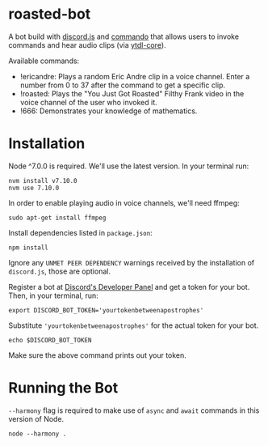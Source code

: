 # roasted-bot
A bot build with [discord.js](https://discord.js.org/#/) and [commando](https://www.npmjs.com/package/discord.js-commando) that allows users to invoke commands and hear audio clips (via [ytdl-core](https://github.com/fent/node-ytdl-core)).

Available commands:

* !ericandre: Plays a random Eric Andre clip in a voice channel. Enter a number from 0 to 37 after the command to get a specific clip.
* !roasted: Plays the "You Just Got Roasted" Filthy Frank video in the voice channel of the user who invoked it.
* !666: Demonstrates your knowledge of mathematics.

# Installation

Node ^7.0.0 is required. We'll use the latest version. In your terminal run:

```
nvm install v7.10.0
nvm use 7.10.0
```

In order to enable playing audio in voice channels, we'll need ffmpeg:

```
sudo apt-get install ffmpeg
```

Install dependencies listed in `package.json`:

```
npm install
```
Ignore any `UNMET PEER DEPENDENCY` warnings received by the installation of `discord.js`, those are optional.

Register a bot at [Discord's Developer Panel](https://discordapp.com/developers/applications/me) and get a token for your bot.
Then, in your terminal, run:

```
export DISCORD_BOT_TOKEN='yourtokenbetweenapostrophes'
```

Substitute `'yourtokenbetweenapostrophes'` for the actual token for your bot.

```
echo $DISCORD_BOT_TOKEN
```

Make sure the above command prints out your token.

# Running the Bot

`--harmony` flag is required to make use of `async` and `await` commands in this version of Node.

```
node --harmony .
```


